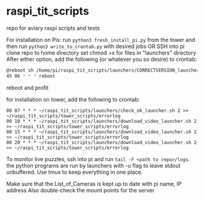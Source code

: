 # raspi_tit_scripts
repo for aviary raspi scripts and tests


For installation on Pis:
run  ```python3 fresh_install_pi.py``` from the tower
and then run ```python3 write_to_crontab.py``` with desired jobs
OR
SSH into pi
clone repo to home directory
set chmod +x for files in "launchers" directory
After either option, add the following (or whatever you so desire) to crontab:
```bash
@reboot sh /home/pi/raspi_tit_scripts/launchers/CORRECTVERSION_launcher.sh 2 >> /home/pi/raspi_tit_scripts/tower_scripts/errorlog
45 06 * * * reboot
```
reboot and profit

for installation on tower, add the following to crontab:
```
00 07 * * * ~/raspi_tit_scripts/launchers/check_ok_launcher.sh 2 >> ~/raspi_tit_scripts/tower_scripts/errorlog
00 10 * * * ~/raspi_tit_scripts/launchers/download_video_launcher.sh 2 >> ~/raspi_tit_scripts/tower_scripts/errorlog
00 15 * * * ~/raspi_tit_scripts/launchers/download_video_launcher.sh 2 >> ~/raspi_tit_scripts/tower_scripts/errorlog
00 20 * * * ~/raspi_tit_scripts/launchers/download_video_launcher.sh 2 >> ~/raspi_tit_scripts/tower_scripts/errorlog
```

To monitor live puzzles, ssh into pi and run ```tail -F <path to repo>/logs```. the python programs are run by launchers with -u flag to leave stdout unbuffered. Use tmux to keep everything in one place.

Make sure that the List_of_Cameras is kept up to date with pi name, IP address
Also double-check the mount points for the server

